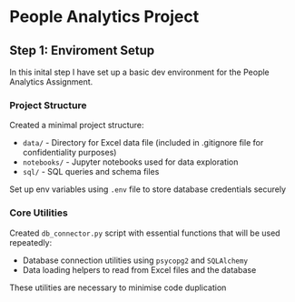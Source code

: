 # People Analytics Project

## Step 1: Enviroment Setup

In this inital step I have set up a basic dev environment for the People Analytics Assignment. 

### Project Structure

Created a minimal project structure:

- `data/` - Directory for Excel data file (included in .gitignore file for confidentiality purposes)
- `notebooks/` - Jupyter notebooks used for data exploration 
- `sql/` - SQL queries and schema files 


Set up env variables using `.env` file to store database credentials securely

### Core Utilities 

Created `db_connector.py` script with essential functions that will be used repeatedly:

- Database connection utilities using `psycopg2` and `SQLAlchemy`
- Data loading helpers to read from Excel files and the database

These utilities are necessary to minimise code duplication 



